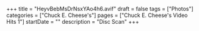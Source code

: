 +++
title = "HeyvBebMsDrNsxYAo4h6.avif"
draft = false
tags = ["Photos"]
categories = ["Chuck E. Cheese's"]
pages = ["Chuck E. Cheese's Video Hits 1"]
startDate = ""
description = "Disc Scan"
+++
